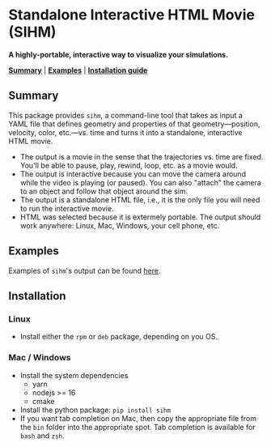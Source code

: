 # Standalone Interactive HTML Movie (SIHM)

**A highly-portable, interactive way to visualize your simulations.**

[**Summary**](#summary) | [**Examples**](https://leakec.github.io/sihm) | [**Installation guide**](#installation)

## Summary

This package provides `sihm`, a command-line tool that takes as input a YAML file that defines geometry and properties of that geometry&mdash;position, velocity, color, etc.&mdash;vs. time and turns it into a standalone, interactive HTML movie.

-   The output is a movie in the sense that the trajectories vs. time are fixed. You'll be able to pause, play, rewind, loop, etc. as a movie would.
-   The output is interactive because you can move the camera around while the video is playing (or paused). You can also "attach" the camera to an object and follow that object around the sim.
-   The output is a standalone HTML file, i.e., it is the only file you will need to run the interactive movie.
-   HTML was selected because it is extermely portable. The output should work anywhere: Linux, Mac, Windows, your cell phone, etc.

## Examples

Examples of `sihm`'s output can be found [here](https://leakec.github.io/sihm).

## Installation

### Linux

-   Install either the `rpm` or `deb` package, depending on you OS.

### Mac / Windows

-   Install the system dependencies
    -   yarn
    -   nodejs >= 16
    -   cmake
-   Install the python package: `pip install sihm`
-   If you want tab completion on Mac, then copy the appropriate file from the `bin` folder into the appropriate spot. Tab completion is available for `bash` and `zsh`.
